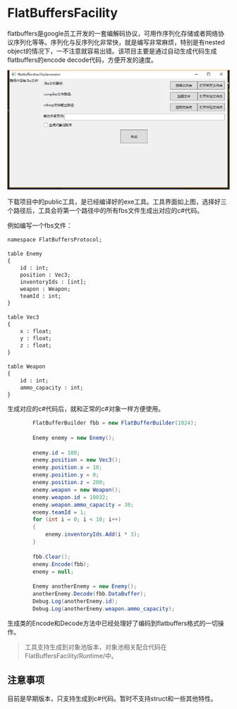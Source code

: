 # FlatBuffersFacility

flatbuffers是google员工开发的一套编解码协议，可用作序列化存储或者网络协议序列化等等。序列化与反序列化非常快，就是编写非常麻烦，特别是有nested object的情况下，一不注意就容易出错。该项目主要是通过自动生成代码生成flatbuffers的encode decode代码，方便开发的速度。

![](Images/1.png)

下载项目中的public工具，是已经编译好的exe工具。工具界面如上图，选择好三个路径后，工具会将第一个路径中的所有fbs文件生成出对应的c#代码。

例如编写一个fbs文件：
```
namespace FlatBuffersProtocol;

table Enemy  
{
    id : int;
    position : Vec3;
    inventoryIds : [int];
    weapon : Weapon;
    teamId : int;
}

table Vec3
{
    x : float;
    y : float;
    z : float;
}

table Weapon
{
    id : int;
    ammo_capacity : int;
}
```

生成对应的c#代码后，就和正常的c#对象一样方便使用。
```csharp
        FlatBufferBuilder fbb = new FlatBufferBuilder(1024);

        Enemy enemy = new Enemy();

        enemy.id = 100;
        enemy.position = new Vec3();
        enemy.position.x = 10;
        enemy.position.y = 0;
        enemy.position.z = 200;
        enemy.weapon = new Weapon();
        enemy.weapon.id = 10032;
        enemy.weapon.ammo_capacity = 30;
        enemy.teamId = 1;
        for (int i = 0; i < 10; i++)
        {
            enemy.inventoryIds.Add(i * 3);
        }
        
        fbb.Clear();
        enemy.Encode(fbb);
        enemy = null;
        
        Enemy anotherEnemy = new Enemy();
        anotherEnemy.Decode(fbb.DataBuffer);
        Debug.Log(anotherEnemy.id);
        Debug.Log(anotherEnemy.weapon.ammo_capacity);
```

生成类的Encode和Decode方法中已经处理好了编码到flatbuffers格式的一切操作。

>工具支持生成到对象池版本，对象池相关配合代码在FlatBuffersFacility/Runtime/中。

## 注意事项
目前是早期版本，只支持生成到c#代码。暂时不支持struct和一些其他特性。
